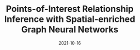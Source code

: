 ---
title: "Points-of-Interest Relationship Inference with Spatial-enriched Graph Neural Networks"
authors:
- Yile Chen
- Xiucheng Li
- Gao Cong
- Cheng Long
- admin
- Shang Liu
- Wanli Gu
- Fuzheng Zhang

publication_types: ["1"]
publication: In *PVLDB 2022*
publication_short: In *PVLDB 2022*
date: "2021-10-16"



#tags:
#- Source Themes
featured: true

links:
url_pdf: 'papers/vldb22-poi.pdf'


---